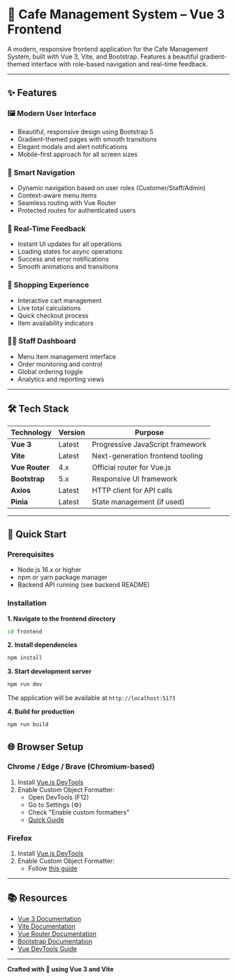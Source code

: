 # 🎨 Cafe Management System – Vue 3 Frontend

A modern, responsive frontend application for the Cafe Management System, built with Vue 3, Vite, and Bootstrap. Features a beautiful gradient-themed interface with role-based navigation and real-time feedback.

---

## ✨ Features

### 🖼️ Modern User Interface
- Beautiful, responsive design using Bootstrap 5
- Gradient-themed pages with smooth transitions
- Elegant modals and alert notifications
- Mobile-first approach for all screen sizes

### 🧭 Smart Navigation
- Dynamic navigation based on user roles (Customer/Staff/Admin)
- Context-aware menu items
- Seamless routing with Vue Router
- Protected routes for authenticated users

### 💬 Real-Time Feedback
- Instant UI updates for all operations
- Loading states for async operations
- Success and error notifications
- Smooth animations and transitions

### 🛒 Shopping Experience
- Interactive cart management
- Live total calculations
- Quick checkout process
- Item availability indicators

### 👨‍🍳 Staff Dashboard
- Menu item management interface
- Order monitoring and control
- Global ordering toggle
- Analytics and reporting views

---

## 🛠️ Tech Stack

| Technology | Version | Purpose |
|------------|---------|---------|
| **Vue 3** | Latest | Progressive JavaScript framework |
| **Vite** | Latest | Next-generation frontend tooling |
| **Vue Router** | 4.x | Official router for Vue.js |
| **Bootstrap** | 5.x | Responsive UI framework |
| **Axios** | Latest | HTTP client for API calls |
| **Pinia** | Latest | State management (if used) |

---

## 🚀 Quick Start

### Prerequisites
- Node.js 16.x or higher
- npm or yarn package manager
- Backend API running (see backend README)

### Installation

**1. Navigate to the frontend directory**
```sh
cd frontend
```

**2. Install dependencies**
```sh
npm install
```


**3. Start development server**
```sh
npm run dev
```

The application will be available at `http://localhost:5173`

**4. Build for production**
```sh
npm run build
```

## 🌐 Browser Setup

### Chrome / Edge / Brave (Chromium-based)

1. Install [Vue.js DevTools](https://chromewebstore.google.com/detail/vuejs-devtools/nhdogjmejiglipccpnnnanhbledajbpd)
2. Enable Custom Object Formatter:
   - Open DevTools (F12)
   - Go to Settings (⚙️)
   - Check "Enable custom formatters"
   - [Quick Guide](http://bit.ly/object-formatters)

### Firefox

1. Install [Vue.js DevTools](https://addons.mozilla.org/en-US/firefox/addon/vue-js-devtools/)
2. Enable Custom Object Formatter:
   - Follow [this guide](https://fxdx.dev/firefox-devtools-custom-object-formatters/)

---

## 📚 Resources

- [Vue 3 Documentation](https://vuejs.org/)
- [Vite Documentation](https://vite.dev/)
- [Vue Router Documentation](https://router.vuejs.org/)
- [Bootstrap Documentation](https://getbootstrap.com/)
- [Vue DevTools Guide](https://devtools.vuejs.org/)


---

**Crafted with 💚 using Vue 3 and Vite**
